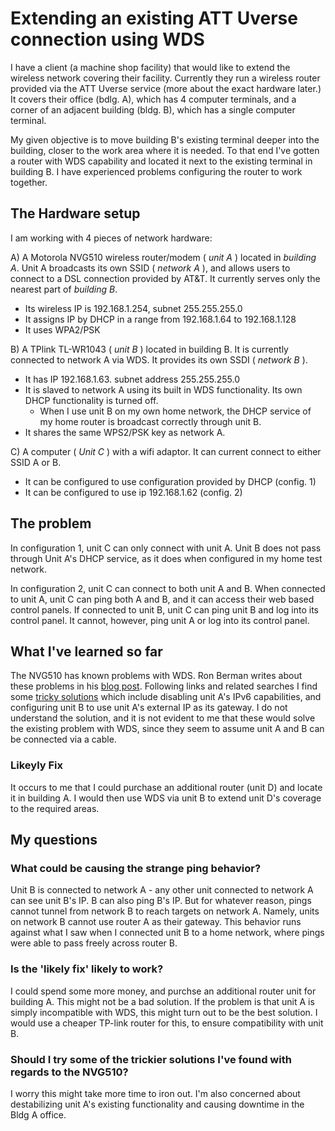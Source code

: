 # Extending an existing ATT Uverse connection using WDS

I have a client (a machine shop facility) that would like to extend the wireless network covering their facility. Currently they run a wireless router provided via the ATT Uverse service (more about the exact hardware later.) It covers their office (bdlg. A), which has 4 computer terminals, and a corner of an adjacent building (bldg. B), which has a single computer terminal.

My given objective is to move building B's existing terminal deeper into the building, closer to the work area where it is needed. To that end I've gotten a router with WDS capability and located it next to the existing terminal in building B. I have experienced problems configuring the router to work together.


## The Hardware setup

I am working with 4 pieces of network hardware:

A) A Motorola NVG510 wireless router/modem ( *unit A* ) located in *building A*. Unit A broadcasts its own SSID ( *network A* ), and allows users to connect to a DSL connection provided by AT&T. It currently serves only the nearest part of *building B*.
- Its wireless IP is 192.168.1.254, subnet 255.255.255.0
- It assigns IP by DHCP in a range from 192.168.1.64 to 192.168.1.128
- It uses WPA2/PSK

B) A TPlink TL-WR1043 ( *unit B* ) located in building B. It is currently connected to network A via WDS. It provides its own SSDI ( *network B* ).
- It has IP 192.168.1.63. subnet address 255.255.255.0
- It is slaved to network A using its built in WDS functionality. Its own DHCP functionality is turned off.
  - When I use unit B on my own home network, the DHCP service of my home router is broadcast correctly through unit B.
- It shares the same WPS2/PSK key as network A.

C) A computer ( *Unit C* ) with a wifi adaptor. It can current connect to either SSID A or B.
- It can be configured to use configuration provided by DHCP (config. 1)
- It can be configured to use ip 192.168.1.62 (config. 2)

## The problem

In configuration 1, unit C can only connect with unit A. Unit B does not pass through Unit A's DHCP service, as it does when configured in my home test network.

In configuration 2, unit C can connect to both unit A and B. When connected to unit A, unit C can ping both A and  B, and it can access their web based control panels. If connected to unit B, unit C can ping unit B and log into its control panel. It cannot, however, ping unit A or log into its control panel. 


## What I've learned so far

The NVG510 has known problems with WDS. Ron Berman writes about these problems in his [blog post](http://www.ron-berman.com/2011/11/24/motorola-nvg510-help-page-for-att-u-verse-users/). Following links and related searches I find some [tricky solutions](http://forums.att.com/t5/Features-and-How-To/NVG510-Bridge-Mode/m-p/2928989#M29846) which include disabling unit A's IPv6 capabilities, and configuring unit B to use unit A's external IP as its gateway. I do not understand the solution, and it is not evident to me that these would solve the existing problem with WDS, since they seem to assume unit A and B can be connected via a cable.


### Likeyly Fix
It occurs to me that I could purchase an additional router (unit D) and locate it in building A. I would then use WDS via unit B to extend unit D's coverage to the required areas.

## My questions

### What could be causing the strange ping behavior?
Unit B is connected to network A - any other unit connected to network A can see unit B's IP. B can also ping B's IP. But for whatever reason, pings cannot tunnel from network B to reach targets on network A. Namely, units on network B cannot use router A as their gateway. This behavior runs against what I saw when I connected unit B to a home network, where pings were able to pass freely across router B.

### Is the 'likely fix' likely to work?
I could spend some more money, and purchse an additional router unit for building A. This might not be a bad solution. If the problem is that unit A is simply incompatible with WDS, this might turn out to be the best solution. I would use a cheaper TP-link router for this, to ensure compatibility with unit B.

### Should I try some of the trickier solutions I've found with regards to the NVG510?
I worry this might take more time to iron out. I'm also concerned about destabilizing unit A's existing functionality and causing downtime in the Bldg A office.
